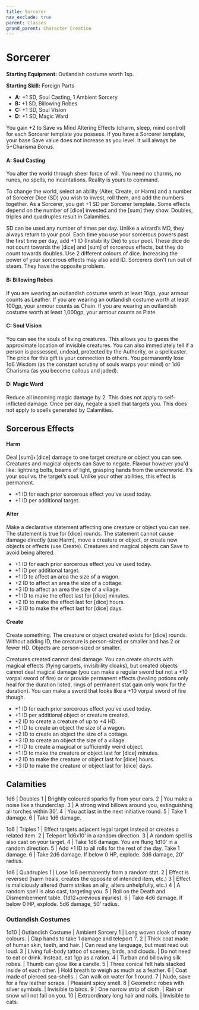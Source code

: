 ```yaml
---
title: Sorcerer
nav_exclude: true
parent: Classes
grand_parent: Character Creation
---
```


# Sorcerer

**Starting Equipment:** Outlandish costume worth 1sp.

**Starting Skill:** Foreign Parts

- **A:** +1 SD, Soul Casting, 1 Ambient Sorcery
- **B:** +1 SD, Billowing Robes
- **C:** +1 SD, Soul Vision
- **D:** +1 SD, Magic Ward

You gain +2 to Save vs Mind Altering Effects (charm, sleep, mind
control) for each Sorcerer template you possess.
If you have a Sorcerer template, your base Save value does not
increase as you level. It will always be 5+Charisma Bonus.

#### A: Soul Casting

You alter the world through sheer force of will. You need no
charms, no runes, no spells, no incantations. Reality is yours to
command.

To change the world, select an ability (Alter, Create, or Harm)
and a number of Sorcerer Dice (SD) you wish to invest, roll
them, and add the numbers together. As a Sorcerer, you get +1
SD per Sorcerer template. Some effects depend on the number
of [dice] invested and the [sum] they show. Doubles, triples and
quadruples result in Calamities.

SD can be used any number of times per day. Unlike a wizard’s
MD, they always return to your pool. Each time you use your
sorcerous powers past the first time per day, add +1 ID
(Instability Die) to your pool. These dice do not count towards
the [dice] and [sum] of sorcerous effects, but they do count
towards doubles. Use 2 different colours of dice. Increasing the
power of your sorcerous effects may also add ID.
Sorcerers don't run out of steam. They have the opposite
problem.

#### B: Billowing Robes

If you are wearing an outlandish costume worth at least 10gp,
your armour counts as Leather. If you are wearing an outlandish
costume worth at least 100gp, your armour counts as Chain. If
you are wearing an outlandish costume worth at least 1,000gp,
your armour counts as Plate.

#### C: Soul Vision

You can see the souls of living creatures. This allows you to
guess the approximate location of invisible creatures. You can
also immediately tell if a person is possessed, undead, protected
by the Authority, or a spellcaster. The price for this gift is your
connection to others. You permanently lose 1d6 Wisdom (as the
constant scrutiny of souls warps your mind) or 1d6 Charisma (as
you become callous and jaded).

#### D: Magic Ward

Reduce all incoming magic damage by 2. This does not apply to
self-inflicted damage. Once per day, negate a spell that targets
you. This does not apply to spells generated by Calamities.

## Sorcerous Effects

#### Harm

Deal [sum]+[dice] damage to one target creature or object you can see.
Creatures and magical objects can Save to negate. Flavour however you'd like:
lightning bolts, beams of light, grasping hands from the underworld. It’s your
soul
vs. the target’s soul. Unlike your other abilities, this effect is permanent.

- +1 ID for each prior sorcerous effect you've used today.
- +1 ID per additional target.

#### Alter

Make a declarative statement affecting one creature or object you can see. The
statement is true for [dice] rounds. The statement cannot cause damage directly
(use Harm), move a creature or object, or create new objects or effects (use
Create). Creatures and magical objects can Save to avoid being altered.

- +1 ID for each prior sorcerous effect you've used today.
- +1 ID per additional target.
- +1 ID to affect an area the size of a wagon.
- +2 ID to affect an area the size of a cottage.
- +3 ID to affect an area the size of a village.
- +1 ID to make the effect last for [dice] minutes.
- +2 ID to make the effect last for [dice] hours.
- +3 ID to make the effect last for [dice] days.

#### Create

Create something. The creature or object created exists for [dice] rounds.
Without adding ID, the creature is person-sized or smaller and has 2 or fewer
HD. Objects are person-sized or smaller.

Creatures created cannot deal damage. You can create objects with magical
effects (flying carpets, invisibility cloaks), but created objects cannot deal
magical
damage (you can make a regular sword but not a +10 vorpal sword of fire) or or
provide permanent effects (healing potions only heal for the duration listed,
rings
of permanent stat gain only work for the duration). You can make a sword that
looks like a +10 vorpal sword of fire though.

- +1 ID for each prior sorcerous effect you've used today.
- +1 ID per additional object or creature created.
- +2 ID to create a creature of up to +4 HD.
- +1 ID to create an object the size of a wagon.
- +2 ID to create an object the size of a cottage.
- +3 ID to create an object the size of a village.
- +1 ID to create a magical or sufficiently weird object.
- +1 ID to make the creature or object last for [dice] minutes.
- +2 ID to make the creature or object last for [dice] hours.
- +3 ID to make the creature or object last for [dice] days.

## Calamities

1d6 | Doubles
1 | Brightly coloured sparks fly from your ears.
2 | You make a noise like a thunderclap.
3 | A strong wind billows around you, extinguishing all torches within 30’.
4 | You act last in the next initiative round.
5 | Take 1 damage.
6 | Take 1d6 damage.

1d6 | Triples
1 | Effect targets adjacent legal target instead or creates a related item.
2 | Teleport 1d6x10’ in a random direction.
3 | A random spell is also cast on your target.
4 | Take 1d6 damage. You are flung 1d10’ in a random direction.
5 | Add +1 ID to all rolls for the rest of the day. Take 1 damage.
6 | Take 2d6 damage. If below 0 HP, explode. 3d6 damage, 20’ radius.

1d6 | Quadruples
1 | Lose 1d6 permanently from a random stat.
2 | Effect is reversed (harm heals, creates the opposite of intended item, etc.)
3 | Effect is maliciously altered (harm strikes an ally, alters unhelpfully, etc.)
4 | A random spell is also cast, targeting you.
5 | Roll on the Death and Dismemberment table. (1d12+previous injuries).
6 | Take 4d6 damage. If below 0 HP, explode. 5d6 damage, 50’ radius.

### Outlandish Costumes

1d10 | Outlandish Costume | Ambient Sorcery
1 | Long woven cloak of many colours. | Clap hands to take 1 damage and teleport 1’.
2 | Thick coat made of human skin, teeth, and hair. | Can read any language, but must read out loud.
3 | Living full-body tattoo of scenery, birds, and clouds. | Do not need to eat or drink. Instead, eat 1gp as a ration.
4 | Turban and billowing silk robes. | Thumb can glow like a candle.
5 | Three conical felt hats stacked inside of each other. | Hold breath to weigh as much as a feather.
6 | Coat made of pierced sea-shells. | Can walk on water for 1 round.
7 | Nude, save for a few leather scraps. | Pleasant spicy smell.
8 | Geometric robes with silver symbols. | Invisible to birds.
9 | One narrow strip of cloth. | Rain or snow will not fall on you.
10 | Extraordinary long hair and nails. | Invisible to cats.

